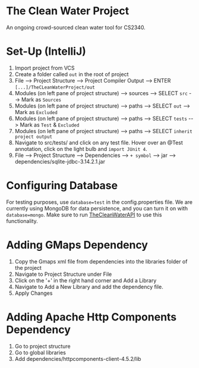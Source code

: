 The Clean Water Project
========

An ongoing crowd-sourced clean water tool for CS2340.

Set-Up (IntelliJ)
========

1. Import project from VCS
2. Create a folder called `out` in the root of project
3. File --> Project Structure --> Project Compiler Output --> ENTER `[...]/TheCLeanWaterProject/out`
4. Modules (on left pane of project structure) --> sources --> SELECT `src` --> Mark as `Sources`
5. Modules (on left pane of project structure) --> paths --> SELECT `out` --> Mark as `Excluded`
6. Modules (on left pane of project structure) --> paths --> SELECT `tests` --> Mark as `Test` & `Excluded`
7. Modules (on left pane of project structure) --> paths --> SELECT `inherit project output`
8. Navigate to src/tests/ and click on any test file. Hover over an @Test annotation, click on the light bulb and `import
    JUnit 4`.
9. File --> Project Structure --> Dependencies --> `+ symbol` --> jar --> dependencies/sqlite-jdbc-3.14.2.1.jar

Configuring Database
========
For testing purposes, use `database=test` in the config.properties file. We are currently using
MongoDB for data persistence, and you can turn it on with `database=mongo`. Make sure to run [TheCleanWaterAPI](http://github.com/jeraguilon/thecleanwaterapi)
to use this functionality.

Adding GMaps Dependency
========
1. Copy the Gmaps xml file from dependencies into the libraries folder of the project
2. Navigate to Project Structure under File
3. Click on the '+' in the right hand corner and Add a Library
4. Navigate to Add a New Library and add the dependency file.
5. Apply Changes

Adding Apache Http Components Dependency
=======
1. Go to project structure
2. Go to global libraries
3. Add dependencies/httpcomponents-client-4.5.2/lib